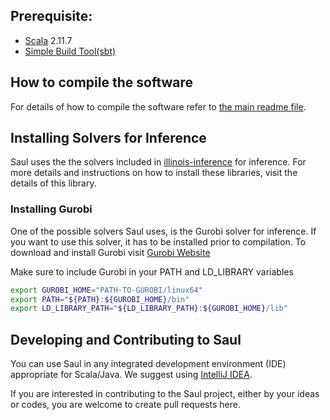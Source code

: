 ## Prerequisite:
 * [Scala](http://www.scala-lang.org/) 2.11.7
 * [Simple Build Tool(sbt)](http://www.scala-sbt.org/)

## How to compile the software
For details of how to compile the software refer to [the main readme file](../README.md#compiling-saul). 

## Installing Solvers for Inference 
Saul uses the the solvers included in [illinois-inference](https://gitlab-beta.engr.illinois.edu/cogcomp/inference/) 
for inference. For more details and instructions on how to install these libraries, visit the details of this library. 

### Installing Gurobi
One of the possible solvers Saul uses, is the Gurobi solver for inference. If you want to use this solver, it has to 
be installed prior to compilation. To download and install Gurobi visit [Gurobi Website](http://www.gurobi.com/)

Make sure to include Gurobi in your PATH and LD_LIBRARY variables

```bash
export GUROBI_HOME="PATH-TO-GUROBI/linux64"
export PATH="${PATH}:${GUROBI_HOME}/bin"
export LD_LIBRARY_PATH="${LD_LIBRARY_PATH}:${GUROBI_HOME}/lib"
```

## Developing and Contributing to Saul

You can use Saul in any integrated development environment (IDE) appropriate for Scala/Java.
We suggest using  [IntelliJ IDEA](https://www.jetbrains.com/idea/download/).

If you are interested in contributing to the Saul project, either by your ideas or codes, you are welcome
to create pull requests here.
